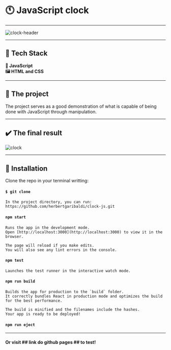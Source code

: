 # :clock11: JavaScript clock

---

![clock-header](https://user-images.githubusercontent.com/107329000/173898529-ea6bddbc-0a3f-4e47-93b3-6386c4206512.png)

---

## :hammer: Tech Stack

**:ledger: JavaScript** <br>
**:framed_picture: HTML and CSS** <br>

---

## :open_book: The project

The project serves as a good demonstration of what is capable of being done with JavaScript through manipulation.

---

## :heavy_check_mark: The final result

![clock](https://user-images.githubusercontent.com/107329000/173898556-1a84e850-db7c-4656-bf1a-23ca1bf71387.gif)

---

## :open_book: Installation

Clone the repo in your terminal writting:

#### `$ git clone `

    In the project directory, you can run: https://github.com/herbertgaribaldi/clock-js.git

#### `npm start`

    Runs the app in the development mode.
    Open [http://localhost:3000](http://localhost:3000) to view it in the browser.

    The page will reload if you make edits.
    You will also see any lint errors in the console.

#### `npm test`

    Launches the test runner in the interactive watch mode.

#### `npm run build`

    Builds the app for production to the `build` folder.
    It correctly bundles React in production mode and optimizes the build for the best performance.

    The build is minified and the filenames include the hashes.
    Your app is ready to be deployed!

#### `npm run eject`

---

#### Or visit ## link do github pages ## to test!
